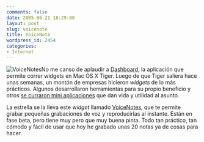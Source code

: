 ```yaml
---
comments: false
date: 2005-06-21 18:29:00
layout: post
slug: voicenote
title: VoiceNote
wordpress_id: 2454
categories:
- Internet
---
```


![VoiceNotes](http://www.minid.net/images/4.png)No me canso de aplaudir a [Dashboard](http://www.apple.com/macosx/features/dashboard/), la aplicación que permite correr widgets en Mac OS X Tiger. Luego de que Tiger saliera hace unas semanas, un montón de empresas hicieron _widgets_ de lo más prácticos. Algunos desarrollaron herramientas para su propio beneficio y otros [se curraron mini aplicaciones](http://www.widgetmachine.com/) que dan vida y utilidad al asunto.





La estrella se la lleva este _widget_ llamado [VoiceNotes](http://www.apple.com/downloads/dashboard/business/voicenotes.html), que te permite grabar pequeñas grabaciones de voz y reproducirlas al instante. Están en fase beta, pero tiene muy pero que muy buena pinta. Todo tan práctico, tan cómodo y fácil de usar que hoy he grabado unas 20 notas ya de cosas para hacer.
